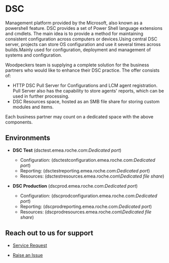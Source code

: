 # **DSC**

   
Management platform provided by the Microsoft, also known as a powershell feature. DSC provides a set of Power Shell language extensions and cmdlets. The main idea is to provide a method for maintaining consistent configuration across computers or devices.Using central DSC server, projects can store OS configuration and use it several times across builds.Mainly used for configuration, deployment and management of systems and configuration.


Woodpeckers team is supplying a complete solution for the business partners who would like to enhance their DSC practice. 
The offer consists of:
- HTTP DSC Pull Server for Configurations and LCM agent registration. Pull Server also has the capability to store agents' reports, which can be used in further processing.
- DSC Resources space, hosted as an SMB file share for storing custom modules and items.

Each business partner may count on a dedicated space with the above components.



## **Environments**

- **DSC Test** (dsctest.emea.roche.com:*Dedicated port*)

    - Configuration: (dsctestconfiguration.emea.roche.com:*Dedicated port*)
    - Reporting: (dsctestreporting.emea.roche.com:*Dedicated port*)
    - Resources: (dsctestresources.emea.roche.com\\*Dedicated file share*)

- **DSC Production** (dscprod.emea.roche.com:*Dedicated port*)

    - Configuration: (dscprodconfiguration.emea.roche.com:*Dedicated port*)
    - Reporting: (dscprodreporting.emea.roche.com:*Dedicated port*)
    - Resources: (dscprodresources.emea.roche.com\\*Dedicated file share*)


## **Reach out to us for support**

- [Service Request](https://roche.service-now.com/rose?id=nr_sc_cat_item&sys_id=efcfc1d2ebfb23046a4e0dffab887e72)

- [Raise an Issue](https://roche.service-now.com/rose?id=nr_sc_cat_item&sys_id=2aeff74b4f7b5704c93809de0310c72b)
